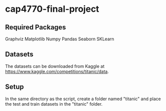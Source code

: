 # cap4770-final-project
## Required Packages
Graphviz
Matplotlib
Numpy
Pandas
Seaborn
SKLearn

## Datasets
The datasets can be downloaded from Kaggle at https://www.kaggle.com/competitions/titanic/data.

## Setup
In the same directory as the script, create a folder named "titanic" and place the test and train datasets in the "titanic" folder.